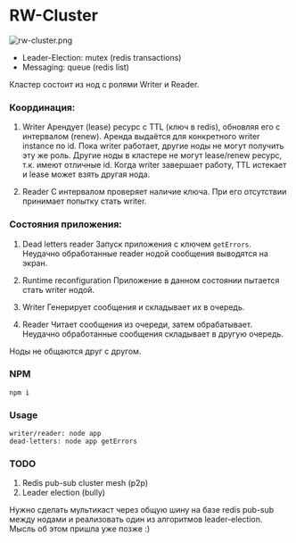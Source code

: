 # RW-Cluster

![rw-cluster.png](https://bitbucket.org/repo/64KGjqx/images/1449010692-rw-cluster.png)

* Leader-Election: mutex (redis transactions)
* Messaging: queue (redis list)

Кластер состоит из нод с ролями Writer и Reader.

### Координация:

1. Writer
Арендует (lease) ресурс с TTL (ключ в redis), обновляя его с интервалом (renew).
Аренда выдаётся для конкретного writer instance по id.
Пока writer работает, другие ноды не могут получить эту же роль.
Другие ноды в кластере не могут lease/renew ресурс, т.к. имеют отличные id.
Когда writer завершает работу, TTL истекает и lease может взять другая нода.

2. Reader
С интервалом проверяет наличие ключа. При его отсутствии принимает попытку стать writer.

### Состояния приложения:

1. Dead letters reader
Запуск приложения с ключем `getErrors`. Неудачно обработанные reader нодой сообщения выводятся на экран.

2. Runtime reconfiguration
Приложение в данном состоянии пытается стать writer нодой.

3. Writer
Генерирует сообщения и складывает их в очередь.

4. Reader
Читает сообщения из очереди, затем обрабатывает. Неудачно обработанные сообщения складывает в другую очередь.

Ноды не общаются друг с другом.


### NPM
```
npm i
```

### Usage
```
writer/reader: node app
dead-letters: node app getErrors
```

### TODO
1. Redis pub-sub cluster mesh (p2p)
2. Leader election (bully)

Нужно сделать мультикаст через общую шину на базе redis pub-sub между нодами и реализовать один из алгоритмов leader-election.
Мысль об этом пришла уже позже :)